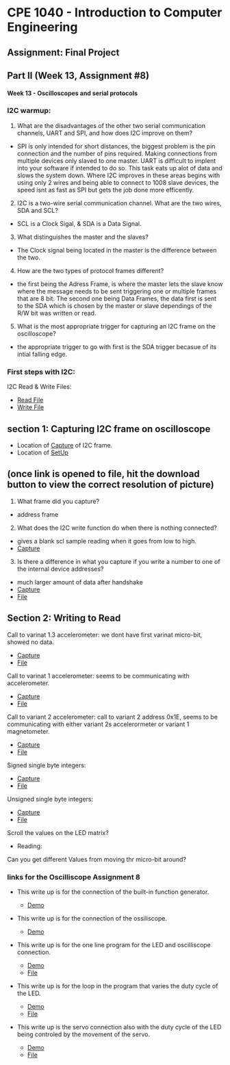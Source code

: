 # CPE 1040 - Introduction to Computer Engineering

## Assignment: Final Project

## Part II (Week 13, Assignment #8)

#### Week 13 - Oscilloscopes and serial protocols

### I2C warmup:
1. What are the disadvantages of the other two serial communication channels, UART and SPI, and how does I2C improve on them?
 - SPI is only intended for short distances, the biggest problem is the pin connection and the number of pins required. Making connections from multiple devices only slaved to one master.  UART is difficult to implent into your software if intended to do so.  This task eats up alot of data and slows the system down.  Where I2C improves in these areas begins with using only 2 wires and being able to connect to 1008 slave devices, the speed isnt as fast as SPI but gets the job done more efficently.
2. I2C is a two-wire serial communication channel. What are the two wires, SDA and SCL? 
 - SCL is a Clock Sigal, & SDA is a Data Signal.
3. What distinguishes the master and the slaves? 
 - The Clock signal being located in the master is the difference between the two.
4. How are the two types of protocol frames different?
 - the first being the Adress Frame, is where the master lets the slave know where the message needs to be sent triggering one or multiple frames that are 8 bit. The second one being Data Frames, the data first is sent to the SDA which is chosen by the master or slave dependings of the R/W bit was written or read.
5. What is the most appropriate trigger for capturing an I2C frame on the oscilloscope?
 - the appropriate trigger to go with first is the SDA trigger becasue of its intial falling edge.

### First steps with I2C:
I2C Read & Write Files:
- [Read File](i2cRead.js)
- [Write File](i2cWrite.js)

## section 1: Capturing I2C frame on oscilloscope
- Location of [Capture](https://raw.githubusercontent.com/Introduction-to-Computer-Engineering/final-project-assignment-8-week-13-haydenmejia/master/Capture.jpg) of I2C frame. 
- Location of [SetUp](https://raw.githubusercontent.com/Introduction-to-Computer-Engineering/final-project-assignment-8-week-13-haydenmejia/master/SetUp.jpg)

## (once link is opened to file, hit the download button to view the correct resolution of picture)
1. What frame did you capture?
- address frame
2. What does the I2C write function do when there is nothing connected?
- gives a blank scl sample reading when it goes from low to high.
- [Capture](https://raw.githubusercontent.com/Introduction-to-Computer-Engineering/final-project-assignment-8-week-13-haydenmejia/master/writeSignal.jpg)
3. Is there a difference in what you capture if you write a number to one of the internal device addresses?
- much larger amount of data after handshake
- [Capture](https://raw.githubusercontent.com/Introduction-to-Computer-Engineering/final-project-assignment-8-week-13-haydenmejia/master/writeToInternal.jpg)
- [File](writeInternalNumber.js)

## Section 2: Writing to Read 
Call to varinat 1.3 accelerometer: we dont have first varinat micro-bit, showed no data. 
- [Capture](https://raw.githubusercontent.com/Introduction-to-Computer-Engineering/final-project-assignment-8-week-13-haydenmejia/master/1.3.jpg)
- [File](variant1.3.js)

Call to varinat 1 accelerometer: seems to be communicating with accelerometer.
- [Capture](variant1.jpg)
- [File](variant1.js)

Call to variant 2 accelerometer: call to variant 2 address 0x1E, seems to be communicating with either variant 2s accelerormeter or variant 1 magnetometer.
- [Capture](variant2.jpg)
- [File](variant2.js)

Signed single byte integers: 
- [Capture](signed.jpg)
- [File](signed.js)

Unsigned single byte integers: 
- [Capture](unsigned.jpg)
- [File](unsigned.js)

Scroll the values on the LED matrix?
 - Reading:

Can you get different Values from moving thr micro-bit around?

### links for the Oscilliscope Assignment 8
  - This write up is for the connection of the built-in function generator.
    - [Demo](http://imgur.com/gallery/hEh2QPw)
    
  - This write up is for the connection of the ossiliscope.
    - [Demo](http://imgur.com/gallery/7WLgX39)
   
  - This write up is for the one line program for the LED and oscilliscope connection.
    - [Demo](http://imgur.com/gallery/IUjgB4M)
    - [File](pws.js)
  
  - This write up is for the loop in the program that varies the duty cycle of the LED.
    - [Demo](http://imgur.com/gallery/I8iRtUu)
    - [File](pwCycle.js)
  
  - This write up is the servo connection also with the duty cycle of the LED being controled by the movement of the servo.
    - [Demo](http://imgur.com/gallery/RdFtBsm)
    - [File](servoOscilloscope.js)
 
 
 

  
